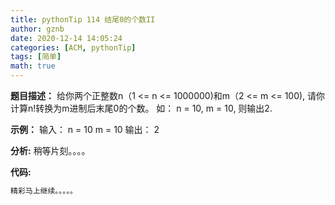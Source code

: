 ```yaml
---
title: pythonTip 114 结尾0的个数II
author: gznb
date: 2020-12-14 14:05:24
categories: [ACM, pythonTip]
tags: [简单]
math: true
---
```


**题目描述：**
给你两个正整数n（1 <= n <= 1000000)和m（2 <= m <= 100), 请你计算n!转换为m进制后末尾0的个数。
如：
n = 10, m = 10, 则输出2.

**示例：**
输入：
n = 10
m = 10
输出：
2


**分析:**
稍等片刻。。。。

**代码:**
```python
精彩马上继续。。。。。
```
